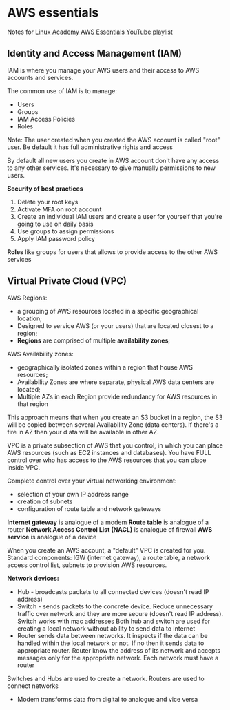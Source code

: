 # AWS essentials

Notes for [Linux Academy AWS Essentials YouTube playlist](https://www.youtube.com/watch?v=BDBvHOaaKHo&list=PLv2a_5pNAko0Mijc6mnv04xeOut443Wnk&index=1)

## Identity and Access Management (IAM)

IAM is where you manage your AWS users and their access to AWS accounts and services.

The common use of IAM is to manage:
- Users
- Groups
- IAM Access Policies
- Roles

Note: The user created when you created the AWS account is called "root" user. Be default it has full administrative rights and access

By default all new users you create in AWS account don't have any access to any other services. It's necessary to give manually permissions  to new users.

**Security of best practices**
1. Delete your root keys
1. Activate MFA on root account
1. Create an individual IAM users and create a user for yourself that you're going to use on daily basis
1. Use groups to assign permissions
1. Apply IAM password policy

**Roles** like groups for users that allows to provide access to the other AWS services

## Virtual Private Cloud (VPC)

AWS Regions: 
- a grouping of AWS resources located in a specific geographical location;
- Designed to service AWS (or your users) that are located closest to a region;
- **Regions** are comprised of multiple **availability zones**;

AWS Availability zones:
- geographically isolated zones within a region that house AWS resources;
- Availability Zones are where separate, physical AWS data centers are located;
- Multiple AZs in each Region provide redundancy for AWS resources in that region

This approach means that when you create an S3 bucket in a region, the S3 will be copied between several Availability Zone (data centers). If there's a fire in AZ then your d ata will be available in other AZ.

VPC is a private subsection of AWS that you control, in which you can place AWS resources (such as EC2 instances and databases). You have FULL control over who has access to the AWS resources that you can place inside VPC.

Complete control over your virtual networking environment: 
- selection of your own IP address range
- creation of subnets
- configuration of route table and network gateways

**Internet gateway** is analogue of a modem
**Route table** is analogue of a router
**Network Access Control List (NACL)** is analogue of firewall
**AWS service** is analogue of a device

When you create an AWS account, a "default" VPC is created for you. Standard components: IGW (internet gateway), a route table, a network access control list, subnets to provision AWS resources.

**Network devices:**
- Hub - broadcasts packets to all connected devices (doesn't read IP address)
- Switch - sends packets to the concrete device. Reduce unnecessary traffic over network and they are more secure (doesn't read IP address). Switch works with mac addresses
Both hub and switch are used for creating a local network without ability to send data to internet
- Router sends data between networks. It inspects if the data can be handled within the local network or not. If no then it sends data to appropriate router. Router know the address of its network and accepts messages only for the appropriate network. Each network must have a router

Switches and Hubs are used to create a network. Routers are used to connect networks

- Modem transforms data from digital to analogue and vice versa
